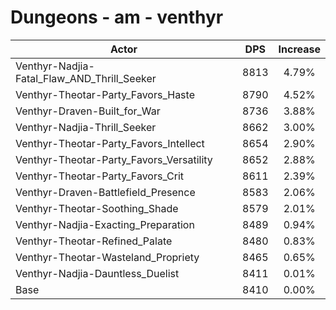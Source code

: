 # Dungeons - am - venthyr
| Actor | DPS | Increase |
|---|:---:|:---:|
|Venthyr-Nadjia-Fatal_Flaw_AND_Thrill_Seeker|8813|4.79%|
|Venthyr-Theotar-Party_Favors_Haste|8790|4.52%|
|Venthyr-Draven-Built_for_War|8736|3.88%|
|Venthyr-Nadjia-Thrill_Seeker|8662|3.00%|
|Venthyr-Theotar-Party_Favors_Intellect|8654|2.90%|
|Venthyr-Theotar-Party_Favors_Versatility|8652|2.88%|
|Venthyr-Theotar-Party_Favors_Crit|8611|2.39%|
|Venthyr-Draven-Battlefield_Presence|8583|2.06%|
|Venthyr-Theotar-Soothing_Shade|8579|2.01%|
|Venthyr-Nadjia-Exacting_Preparation|8489|0.94%|
|Venthyr-Theotar-Refined_Palate|8480|0.83%|
|Venthyr-Theotar-Wasteland_Propriety|8465|0.65%|
|Venthyr-Nadjia-Dauntless_Duelist|8411|0.01%|
|Base|8410|0.00%|
